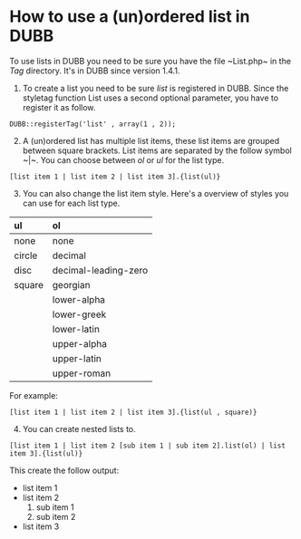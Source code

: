 # How to use a (un)ordered list in DUBB #

To use lists in DUBB you need to be sure you have the file ~List.php~ in the _Tag_ directory. It's in DUBB since version 1.4.1.

1) To create a list you need to be sure _list_ is registered in DUBB. Since the styletag function List uses a second optional parameter, you have to register it as follow.

```
DUBB::registerTag('list' , array(1 , 2));
```

2) A (un)ordered list has multiple list items, these list items are grouped between square brackets. List items are separated by the follow symbol ~|~. You can choose between _ol_ or _ul_ for the list type.

```
[list item 1 | list item 2 | list item 3].{list(ul)}
```

3) You can also change the list item style. Here's a overview of styles you can use for each list type.

| **ul** | **ol** |
|:-------|:-------|
| none | none |
| circle | decimal |
| disc | decimal-leading-zero |
| square | georgian |
|  | lower-alpha |
|  | lower-greek |
|  | lower-latin |
|  | upper-alpha |
|  | upper-latin |
|  | upper-roman |

For example:

```
[list item 1 | list item 2 | list item 3].{list(ul , square)}
```

4) You can create nested lists to.

```
[list item 1 | list item 2 [sub item 1 | sub item 2].list(ol) | list item 3].{list(ul)}
```

This create the follow output:

  * list item 1
  * list item 2
    1. sub item 1
    1. sub item 2
  * list item 3